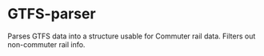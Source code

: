 GTFS-parser
===========

Parses GTFS data into a structure usable for Commuter rail data.  Filters out non-commuter rail info.
